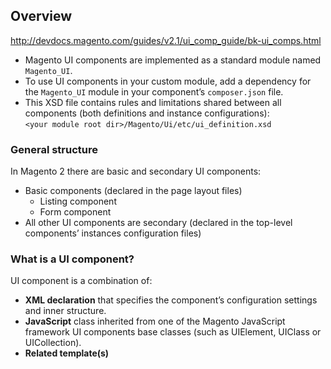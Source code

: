 ## Overview
http://devdocs.magento.com/guides/v2.1/ui_comp_guide/bk-ui_comps.html

- Magento UI components are implemented as a standard module named `Magento_UI`.
- To use UI components in your custom module, add a dependency for the `Magento_UI` module in your component’s `composer.json` file.
- This XSD file contains rules and limitations shared between all components (both definitions and instance configurations):  
`<your module root dir>/Magento/Ui/etc/ui_definition.xsd`

### General structure
In Magento 2 there are basic and secondary UI components:
- Basic components (declared in the page layout files)
  - Listing component
  - Form component
- All other UI components are secondary (declared in the top-level components’ instances configuration files)

### What is a UI component?
UI component is a combination of:  
- **XML declaration** that specifies the component’s configuration settings and inner structure.
- **JavaScript** class inherited from one of the Magento JavaScript framework UI components base classes (such as UIElement, UIClass or UICollection).
- **Related template(s)**
